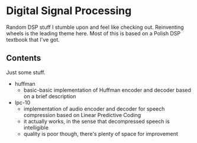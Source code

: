 # Digital Signal Processing
Random DSP stuff I stumble upon and feel like checking out. Reinventing wheels is the leading theme here.
Most of this is based on a Polish DSP textbook that I've got.

## Contents
Just some stuff.
 * huffman
   * basic-basic implementation of Huffman encoder and decoder based on a brief description
 * lpc-10
   * implementation of audio encoder and decoder for speech compression based on Linear Predictive Coding
   * it actually works, in the sense that decompressed speech is intelligible
   * quality is poor though, there's plenty of space for improvement
